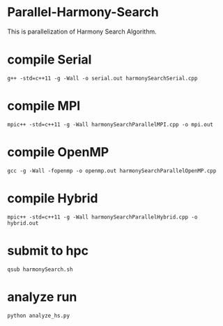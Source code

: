 # Parallel-Harmony-Search
This is parallelization of Harmony Search Algorithm. 

# compile Serial
```
g++ -std=c++11 -g -Wall -o serial.out harmonySearchSerial.cpp
```

# compile MPI
```
mpic++ -std=c++11 -g -Wall harmonySearchParallelMPI.cpp -o mpi.out
```

# compile OpenMP
```
gcc -g -Wall -fopenmp -o openmp.out harmonySearchParallelOpenMP.cpp
```

# compile Hybrid
```
mpic++ -std=c++11 -g -Wall harmonySearchParallelHybrid.cpp -o hybrid.out
```


# submit to hpc
```
qsub harmonySearch.sh
```

# analyze run
```
python analyze_hs.py
```